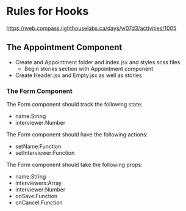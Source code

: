 # Rules for Hooks
https://web.compass.lighthouselabs.ca/days/w07d3/activities/1005

## The Appointment Component
* Create and Appointment folder and index.jsx and styles.scss files
  * Begin stories section with Appointment component
* Create Header.jsx and Empty.jsx as well as stories

### The Form Component

The Form component should track the following state:

* name:String
* interviewer:Number

The Form component should have the following actions:

* setName:Function
* setInterviewer:Function

The Form component should take the following props:

* name:String
* interviewers:Array
* interviewer:Number
* onSave:Function
* onCancel:Function